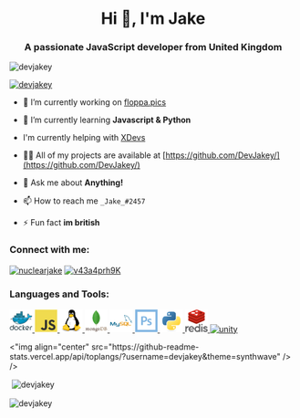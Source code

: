 <h1 align="center">Hi 👋, I'm Jake</h1>
<h3 align="center">A passionate JavaScript developer from United Kingdom</h3>

<p align="left"> <img src="https://komarev.com/ghpvc/?username=devjakey&label=Profile%20views&color=0e75b6&style=flat" alt="devjakey" /> </p>

<p align="left"> <a href="https://github.com/ryo-ma/github-profile-trophy"><img src="https://github-profile-trophy.vercel.app/?username=devjakey" alt="devjakey" /></a> </p>

- 🔭 I’m currently working on [floppa.pics](https://discord.gg/v43a4prh9K)
- 🌱 I’m currently learning **Javascript & Python**

- I'm currently helping with [XDevs](https://github.com/orgs/XDevelopment-Official/dashboard)

- 👨‍💻 All of my projects are available at [https://github.com/DevJakey/](https://github.com/DevJakey/)

- 💬 Ask me about **Anything!**

- 📫 How to reach me `_Jake_#2457`

- ⚡ Fun fact **im british**

<h3 align="left">Connect with me:</h3>
<p align="left">
<a href="https://www.youtube.com/c/nuclearjake" target="blank"><img align="center" src="https://raw.githubusercontent.com/rahuldkjain/github-profile-readme-generator/master/src/images/icons/Social/youtube.svg" alt="nuclearjake" height="30" width="40" /></a>
<a href="https://discord.gg/uwGmXBsR4C" target="blank"><img align="center" src="https://raw.githubusercontent.com/rahuldkjain/github-profile-readme-generator/master/src/images/icons/Social/discord.svg" alt="v43a4prh9K" height="30" width="40" /></a>
</p>

<h3 align="left">Languages and Tools:</h3>
<p align="left"> <a href="https://www.docker.com/" target="_blank"> <img src="https://raw.githubusercontent.com/devicons/devicon/master/icons/docker/docker-original-wordmark.svg" alt="docker" width="40" height="40"/> </a> <a href="https://developer.mozilla.org/en-US/docs/Web/JavaScript" target="_blank"> <img src="https://raw.githubusercontent.com/devicons/devicon/master/icons/javascript/javascript-original.svg" alt="javascript" width="40" height="40"/> </a> <a href="https://www.linux.org/" target="_blank"> <img src="https://raw.githubusercontent.com/devicons/devicon/master/icons/linux/linux-original.svg" alt="linux" width="40" height="40"/> </a> <a href="https://www.mongodb.com/" target="_blank"> <img src="https://raw.githubusercontent.com/devicons/devicon/master/icons/mongodb/mongodb-original-wordmark.svg" alt="mongodb" width="40" height="40"/> </a> <a href="https://www.mysql.com/" target="_blank"> <img src="https://raw.githubusercontent.com/devicons/devicon/master/icons/mysql/mysql-original-wordmark.svg" alt="mysql" width="40" height="40"/> </a> <a href="https://www.photoshop.com/en" target="_blank"> <img src="https://raw.githubusercontent.com/devicons/devicon/master/icons/photoshop/photoshop-line.svg" alt="photoshop" width="40" height="40"/> </a> <a href="https://www.python.org" target="_blank"> <img src="https://raw.githubusercontent.com/devicons/devicon/master/icons/python/python-original.svg" alt="python" width="40" height="40"/> </a> <a href="https://redis.io" target="_blank"> <img src="https://raw.githubusercontent.com/devicons/devicon/master/icons/redis/redis-original-wordmark.svg" alt="redis" width="40" height="40"/> </a> <a href="https://unity.com/" target="_blank"> <img src="https://www.vectorlogo.zone/logos/unity3d/unity3d-icon.svg" alt="unity" width="40" height="40"/> </a> </p>

<p><"img align="center" src="https://github-readme-stats.vercel.app/api/toplangs/?username=devjakey&theme=synthwave" />
/></p>

<p>&nbsp;<img align="center" src="https://github-readme-stats.vercel.app/api?username=devjakey&theme=synthwave&show_icons=true&locale=en" alt="devjakey" /></p>

<p><img align="center" src="https://github-readme-streak-stats.herokuapp.com/?user=devjakey&" alt="devjakey" /></p>

